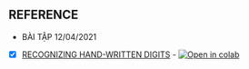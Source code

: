 ## REFERENCE
* BÀI TẬP 12/04/2021
 - [x] [RECOGNIZING HAND-WRITTEN DIGITS](https://github.com/lphuong304/CS114.L21/blob/main/COLAB_ASSIGNMENTS/ASIGNMENT_COLAB_01_12_04_2021.ipynb) - [![Open in colab](https://colab.research.google.com/assets/colab-badge.svg)](https://colab.research.google.com/github/caohungphu/CS112.L21/blob/main/Week_1/SEAWEED/SEAWEED.ipynb)
